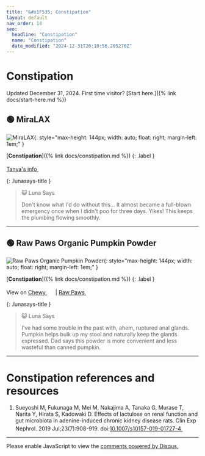 ```yaml
---
title: "&#x1F535; Constipation"
layout: default
nav_order: 14
seo:
  headline: "Constipation"
  name: "Constipation"
  date_modified: "2024-12-31T20:10:56.205270Z"
---
```


# Constipation

Updated December 31, 2024.
First time visitor? [Start here.]({% link docs/start-here.md %})



## &#x1F7E2; MiraLAX

![MiraLAX](https://www.miralax.com/sites/g/files/vrxlpx51391/files/2023-10/BCH%20-%202023%20-%20MiraLAX%20Redesign%20-%20MiraLAX%20-%20FullPack%20-%20Badge%20-%20PDP.png){: style="max-height: 144px; width: auto; float: right; margin-left: 1em;" }

[**Constipation**]({% link docs/constipation.md %})
{: .label }

 <a href="https://felinecrf.org/constipation.htm#peg3350_miralax" class="external" target="_blank">Tanya's info&nbsp;<svg width="18" height="18" viewBox="0 0 24 24"><use xlink:href="#svg-external-link"></use></svg></a>

{: .lunasays-title }
> &#x1F63A; Luna Says
>
> Don't know what I'd do without this... It almost became a full-blown emergency once when I didn't poo for three days. Yikes! This keeps the plumbing flowing smoothly.

* * *



## &#x1F7E2; Raw Paws Organic Pumpkin Powder

![Raw Paws Organic Pumpkin Powder](https://cdn4.volusion.store/jwoqv-kzvzr/v/vspfiles/photos/SUPPUMP-8-2T.jpg){: style="max-height: 144px; width: auto; float: right; margin-left: 1em;" }

[**Constipation**]({% link docs/constipation.md %})
{: .label }

View on <a href="https://www.chewy.com/dp/1067598" class="external" target="_blank">Chewy&nbsp;<svg width="18" height="18" viewBox="0 0 24 24"><use xlink:href="#svg-external-link"></use></svg></a> &#124; <a href="https://www.rawpawspetfood.com/pumpkin-powder-digestive-supplement-p/suppump-8.htm" class="external" target="_blank">Raw Paws&nbsp;<svg width="18" height="18" viewBox="0 0 24 24"><use xlink:href="#svg-external-link"></use></svg></a>

{: .lunasays-title }
> &#x1F63A; Luna Says
>
> I've had some trouble in the past with, ahem, ruptured anal glands. Pumpkin helps bulk up my stool and naturally keep the glands expressed. Dad says this powder is more convenient and less wasteful than canned pumpkin.

* * *


# Constipation references and resources

1.  Sueyoshi M, Fukunaga M, Mei M, Nakajima A, Tanaka G, Murase T, Narita Y, Hirata S, Kadowaki D. Effects of lactulose on renal function and gut microbiota in adenine-induced chronic kidney disease rats. Clin Exp Nephrol. 2019 Jul;23(7):908-919. doi:<a href="https://doi.org/10.1007/s10157-019-01727-4" class="external" target="_blank">10.1007/s10157-019-01727-4&nbsp;<svg width="18" height="18" viewBox="0 0 24 24"><use xlink:href="#svg-external-link"></use></svg></a>

* * *

<div id="disqus_thread"></div>
<script>
    var disqus_config = function () {
      this.page.url = '{{ page.url | absolute_url }}';
      this.page.identifier = '{{ page.url | absolute_url }}';
    };
    (function() {
    var d = document, s = d.createElement('script');
    s.src = 'https://ckdcatsupplies.disqus.com/embed.js';
    s.setAttribute('data-timestamp', +new Date());
    (d.head || d.body).appendChild(s);
    })();
</script>
<noscript>Please enable JavaScript to view the <a href="https://disqus.com/?ref_noscript">comments powered by Disqus.</a></noscript>

<!-- Updated 2024-12-31 20:10:56.205270Z -->
